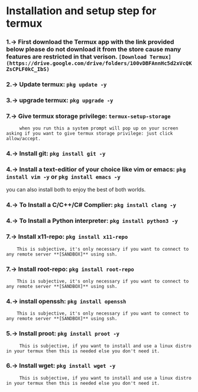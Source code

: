 # Installation and setup step for termux

### 1.-> First download the Termux app with the link provided below please do not download it from the store cause many features are restricted in that verison. `[Download Termux](https://drive.google.com/drive/folders/100vDBFAnnHc5d2xVcQKZsCPLF0kC_IbS)`

### 2.-> Update termux: `pkg update -y`

### 3.-> upgrade termux: `pkg upgrade -y`

### 7.-> Give termux storage privilege: `termux-setup-storage`

         when you run this a system prompt will pop up on your screen asking if you want to give termux storage privilege: just click allow/accept.

### 4.-> Install git: `pkg install git -y`

### 4.-> Install a text-editior of your choice like vim or emacs: `pkg install vim -y` or `pkg install emacs -y` 
you can also install both to enjoy the best of both worlds.
### 4.-> To Install a C/C++/C# Complier: `pkg install clang -y`

### 4.-> To Install a Python interpreter: `pkg install python3 -y`

### 7.-> Install x11-repo: `pkg install x11-repo`

        This is subjective, it's only necessary if you want to connect to any remote server **[SANDBOX]** using ssh.

### 7.-> Install root-repo: `pkg install root-repo`

        This is subjective, it's only necessary if you want to connect to any remote server **[SANDBOX]** using ssh.

### 4.-> install openssh: `pkg install openssh`

        This is subjective, it's only necessary if you want to connect to any remote server **[SANDBOX]** using ssh.

### 5.-> Install proot: `pkg install proot -y`

         This is subjective, if you want to install and use a linux distro in your termux then this is needed else you don't need it.

### 6.-> Install wget: `pkg install wget -y`

         This is subjective, if you want to install and use a linux distro in your termux then this is needed else you don't need it.

